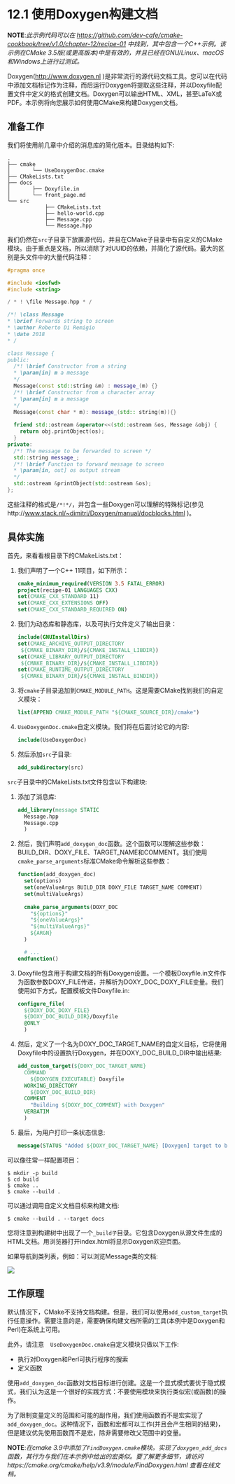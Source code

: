 # 12.1 使用Doxygen构建文档

**NOTE**:*此示例代码可以在 https://github.com/dev-cafe/cmake-cookbook/tree/v1.0/chapter-12/recipe-01 中找到，其中包含一个C++示例。该示例在CMake 3.5版(或更高版本)中是有效的，并且已经在GNU/Linux、macOS和Windows上进行过测试。*

Doxygen(http://www.doxygen.nl )是非常流行的源代码文档工具。您可以在代码中添加文档标记作为注释，而后运行Doxygen将提取这些注释，并以Doxyfile配置文件中定义的格式创建文档。Doxygen可以输出HTML、XML，甚至LaTeX或PDF。本示例将向您展示如何使用CMake来构建Doxygen文档。

## 准备工作

我们将使用前几章中介绍的消息库的简化版本。目录结构如下:

```shell
.
├── cmake
│ 		└── UseDoxygenDoc.cmake
├── CMakeLists.txt
├── docs
│ 		├── Doxyfile.in
│ 		└── front_page.md
└── src
			├── CMakeLists.txt
			├── hello-world.cpp
			├── Message.cpp
			└── Message.hpp
```

我们仍然在`src`子目录下放置源代码，并且在CMake子目录中有自定义的CMake模块。由于重点是文档，所以消除了对UUID的依赖，并简化了源代码。最大的区别是头文件中的大量代码注释：

```c++
#pragma once

#include <iosfwd>
#include <string>

/ * ! \file Message.hpp * /

/*! \class Message
* \brief Forwards string to screen
* \author Roberto Di Remigio
* \date 2018
* /

class Message {
public:
  /*! \brief Constructor from a string
  * \param[in] m a message
  */
  Message(const std::string &m) : message_(m) {}
  /*! \brief Constructor from a character array
  * \param[in] m a message
  */
  Message(const char * m): message_(std:: string(m)){}
  
  friend std::ostream &operator<<(std::ostream &os, Message &obj) {
    return obj.printObject(os);
  }
private:
  /*! The message to be forwarded to screen */
  std::string message_;
  /*! \brief Function to forward message to screen
  * \param[in, out] os output stream
  */
  std::ostream &printObject(std::ostream &os);
};
```

这些注释的格式是`/*!*/`，并包含一些Doxygen可以理解的特殊标记(参见http://www.stack.nl/~dimitri/Doxygen/manual/docblocks.html )。

## 具体实施

首先，来看看根目录下的CMakeLists.txt：

1. 我们声明了一个C++ 11项目，如下所示：

   ```cmake
   cmake_minimum_required(VERSION 3.5 FATAL_ERROR)
   project(recipe-01 LANGUAGES CXX)
   set(CMAKE_CXX_STANDARD 11)
   set(CMAKE_CXX_EXTENSIONS OFF)
   set(CMAKE_CXX_STANDARD_REQUIRED ON)
   ```

2. 我们为动态库和静态库，以及可执行文件定义了输出目录：

   ```cmake
   include(GNUInstallDirs)
   set(CMAKE_ARCHIVE_OUTPUT_DIRECTORY
   	${CMAKE_BINARY_DIR}/${CMAKE_INSTALL_LIBDIR})
   set(CMAKE_LIBRARY_OUTPUT_DIRECTORY
   	${CMAKE_BINARY_DIR}/${CMAKE_INSTALL_LIBDIR})
   set(CMAKE_RUNTIME_OUTPUT_DIRECTORY
   	${CMAKE_BINARY_DIR}/${CMAKE_INSTALL_BINDIR})
   ```

3. 将`cmake`子目录追加到`CMAKE_MODULE_PATH`。这是需要CMake找到我们的自定义模块：

   ```cmake
   list(APPEND CMAKE_MODULE_PATH "${CMAKE_SOURCE_DIR}/cmake")
   ```

4. `UseDoxygenDoc.cmake`自定义模块。我们将在后面讨论它的内容:

   ```cmake
   include(UseDoxygenDoc)
   ```

5. 然后添加`src`子目录:

   ```cmake
   add_subdirectory(src)
   ```

`src`子目录中的CMakeLists.txt文件包含以下构建块:

1. 添加了消息库:

   ```cmake
   add_library(message STATIC
     Message.hpp
     Message.cpp
     )
   ```

2. 然后，我们声明`add_doxygen_doc`函数。这个函数可以理解这些参数：BUILD_DIR、DOXY_FILE、TARGET_NAME和COMMENT。我们使用`cmake_parse_arguments`标准CMake命令解析这些参数：

   ```cmake
   function(add_doxygen_doc)
     set(options)
     set(oneValueArgs BUILD_DIR DOXY_FILE TARGET_NAME COMMENT)
     set(multiValueArgs)
     
     cmake_parse_arguments(DOXY_DOC
       "${options}"
       "${oneValueArgs}"
       "${multiValueArgs}"
       ${ARGN}
     )
   
     # ...
   endfunction()
   ```

3. Doxyfile包含用于构建文档的所有Doxygen设置。一个模板Doxyfile.in文件作为函数参数DOXY_FILE传递，并解析为DOXY_DOC_DOXY_FILE变量。我们使用如下方式，配置模板文件Doxyfile.in:

   ```cmake
   configure_file(
     ${DOXY_DOC_DOXY_FILE}
     ${DOXY_DOC_BUILD_DIR}/Doxyfile
     @ONLY
     )
   ```

4. 然后，定义了一个名为DOXY_DOC_TARGET_NAME的自定义目标，它将使用Doxyfile中的设置执行Doxygen，并在DOXY_DOC_BUILD_DIR中输出结果:

   ```cmake
   add_custom_target(${DOXY_DOC_TARGET_NAME}
     COMMAND
       ${DOXYGEN_EXECUTABLE} Doxyfile
     WORKING_DIRECTORY
       ${DOXY_DOC_BUILD_DIR}
     COMMENT
       "Building ${DOXY_DOC_COMMENT} with Doxygen"
     VERBATIM
     )
   ```

5. 最后，为用户打印一条状态信息:

   ```cmake
   message(STATUS "Added ${DOXY_DOC_TARGET_NAME} [Doxygen] target to build documentation")
   ```

可以像往常一样配置项目：

```shell
$ mkdir -p build
$ cd build
$ cmake ..
$ cmake --build .
```

可以通过调用自定义文档目标来构建文档:

```shell
$ cmake --build . --target docs
```

您将注意到构建树中出现了一个`_build子`目录。它包含Doxygen从源文件生成的HTML文档。用浏览器打开index.html将显示Doxygen欢迎页面。

如果导航到类列表，例如：可以浏览Message类的文档:

![](../../images/chapter12/12-1.png)

## 工作原理

默认情况下，CMake不支持文档构建。但是，我们可以使用`add_custom_target`执行任意操作。需要注意的是，需要确保构建文档所需的工具(本例中是Doxygen和Perl)在系统上可用。

此外，请注意`  UseDoxygenDoc.cmake`自定义模块只做以下工作:

* 执行对Doxygen和Perl可执行程序的搜索
* 定义函数

使用`add_doxygen_doc`函数对文档目标进行创建。这是一个显式模式要优于隐式模式，我们认为这是一个很好的实践方式：不要使用模块来执行类似宏(或函数)的操作。

为了限制变量定义的范围和可能的副作用，我们使用函数而不是宏实现了`add_doxygen_doc`。这种情况下，函数和宏都可以工作(并且会产生相同的结果)，但是建议优先使用函数而不是宏，除非需要修改父范围中的变量。

**NOTE**:*在cmake 3.9中添加了`FindDoxygen.cmake`模块。实现了`doxygen_add_docs`函数，其行为与我们在本示例中给出的宏类似。要了解更多细节，请访问https://cmake.org/cmake/help/v3.9/module/FindDoxygen.html 查看在线文档。*


